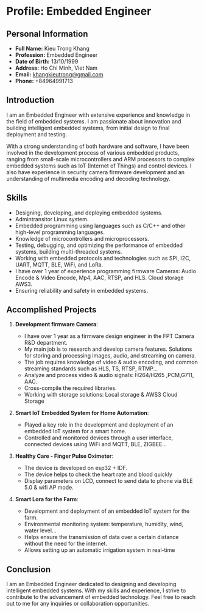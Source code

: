 # Profile: Embedded Engineer

## Personal Information

- **Full Name:** Kieu Trong Khang
- **Profession:** Embedded Engineer
- **Date of Birth:** 13/10/1999
- **Address:** Ho Chi Minh, Viet Nam
- **Email:** <khangkieutrong@gmail.com>
- **Phone:** +84964991713

## Introduction

I am an Embedded Engineer with extensive experience and knowledge in the field of embedded systems. I am passionate about innovation and building intelligent embedded systems, from initial design to final deployment and testing.

With a strong understanding of both hardware and software, I have been involved in the development process of various embedded products, ranging from small-scale microcontrollers and ARM processors to complex embedded systems such as IoT (Internet of Things) and control devices.
I also have experience in security camera firmware development and an understanding of multimedia encoding and decoding technology.

## Skills

- Designing, developing, and deploying embedded systems.
- Admintransitor Linux system.
- Embedded programming using languages such as C/C++ and other high-level programming languages.
- Knowledge of microcontrollers and microprocessors.
- Testing, debugging, and optimizing the performance of embedded systems, building multi-threaded systems.
- Working with embedded protocols and technologies such as SPI, I2C, UART, MQTT, BLE, WiFi, and LoRa.
- I have over 1 year of experience programming firmware Cameras: Audio Encode & Video Encode, Mp4, AAC, RTSP, and HLS. Cloud storage AWS3.
- Ensuring reliability and safety in embedded systems.


## Accomplished Projects

1. **Development firmware Camera**:

    - I have over 1 year as a firmware design engineer in the FPT Camera R&D department.
    - My main job is to research and develop camera features. Solutions for storing and processing images, audio, and streaming on camera.
    - The job requires knowledge of video & audio encoding, and common streaming standards such as HLS, TS, RTSP, RTMP...
    - Analyze and process video & audio signals: H264/H265 ,PCM,G711, AAC.
    - Cross-compile the required libraries.
    - Working with storage solutions: Local storage & AWS3 Cloud Storage

2. **Smart IoT Embedded System for Home Automation**: 
    - Played a key role in the development and deployment of an embedded IoT system for a smart home. 
    - Controlled and monitored devices through a user interface, connected devices using WiFi and MQTT, BLE, ZIGBEE...

3. **Healthy Care - Finger Pulse Oximeter**:
    - The device is developed on esp32 + IDF.
    - The device helps to check the heart rate and blood quickly
    - Display parameters on LCD, connect to send data to phone via BLE 5.0 & wifi AP mode.
    
4. **Smart Lora for the Farm**:
    - Development and deployment of an embedded IoT system for the farm.
    - Environmental monitoring system: temperature, humidity, wind, water level... 
    - Helps ensure the transmission of data over a certain distance without the need for the internet.
    - Allows setting up an automatic irrigation system in real-time

## Conclusion

I am an Embedded Engineer dedicated to designing and developing intelligent embedded systems. With my skills and experience, I strive to contribute to the advancement of embedded technology. Feel free to reach out to me for any inquiries or collaboration opportunities.
